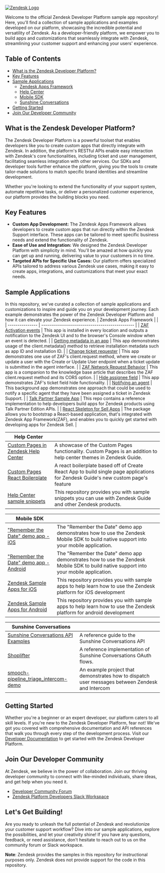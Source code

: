 [![Zendesk Logo](https://github.com/tipenehughes/sample-repo/blob/main/hero.svg)](https://www.zendesk.com/)

Welcome to the official Zendesk Developer Platform sample app repository! Here, you'll find a collection of sample applications and examples developed on our platform, showcasing the incredible potential and versatility of Zendesk. As a developer-friendly platform, we empower you to build apps and customizations that seamlessly integrate with Zendesk, streamlining your customer support and enhancing your users' experience.

## Table of Contents

- [What is the Zendesk Developer Platform?](#what-is-the-zendesk-developer-platform?)
- [Key Features](#key-features)
- [Sample Applications](#sample-applications)
   - [Zendesk Apps Framework](#zaf)
   - [Help Center](#hc)
   - [Mobile SDK](#sdk)
   - [Sunshine Conversations](#sunco)
- [Getting Started](#getting-started)
- [Join Our Developer Community](#join-our-developer-community)

## What is the Zendesk Developer Platform?

The Zendesk Developer Platform is a powerful toolset that enables developers like you to create custom apps that directly integrate with Zendesk. In addition, the platform's RESTful APIs enable easy interaction with Zendesk's core functionalities, including ticket and user management, facilitating seamless integration with other services. Our SDKs and developer tools further enhance the platform, giving you the tools to create tailor-made solutions to match specific brand identities and streamline development.

Whether you're looking to extend the functionality of your support system, automate repetitive tasks, or deliver a personalized customer experience, our platform provides the building blocks you need.

## Key Features

- **Custom App Development:** The Zendesk Apps Framework allows developers to create custom apps that run directly within the Zendesk Support interface. These apps can be tailored to meet specific business needs and extend the functionality of Zendesk.
- **Ease of Use and Integration:** We designed the Zendesk Developer Platform with simplicity in mind. You'll be amazed at how quickly you can get up and running, delivering value to your customers in no time.
- **Targeted APIs for Specific Use Cases:** Our platform offers specialized APIs tailored to address various Zendesk use cases, making it easy to create apps, integrations, and customizations that meet your exact needs.

## Sample Applications

In this repository, we've curated a collection of sample applications and customizations to inspire and guide you on your development journey. Each example demonstrates the power of the Zendesk Developer Platform and how it can elevate your Zendesk experience.
| <span id="zaf">Zendesk Apps Framework</span> | |
| --------------- | ----------------------------------------------- |
| [ZAF Activation events](https://github.com/zendesk/activation_events_demo_zaf_app) | This app is installed in every location and outputs a notification to the Zendesk UI and to the browser's Console window when an event is detected. |
| [Getting metadata in an app](https://github.com/zendesk/metadata_call_demo_zaf_app) | This app demonstrates usage of the client.metadata() method to retrieve installation metadata such as app ID and installation ID. |
| [Change ticket requester](https://github.com/zendesk/change_requester_demo_zaf_app) | This app demonstrates one use of ZAF's client.request method, where we create or update a user with the Create or Update User endpoint when a ticket update is submitted in the agent interface. |
| [ZAF Network Request Behavior](https://github.com/zendesk/client_request_cors_demo_zaf_app) | This app is a companion to the knowledge base article that describes the ZAF client.request method and its CORS option. |
| [Hide assignee field](https://github.com/zendesk/hide_ticket_field_demo_zaf_app) | This app demonstrates ZAF's ticket field hide functionality. |
| [Notifying an agent](https://github.com/zendesk/notifying-an-agent-demo-zaf-app) | This background app demonstrates one approach that could be used to notify a specific agent that they have been assigned a ticket in Zendesk Support. |
| [Talk Partner Sample App](https://github.com/zendesk/talk_partner_sample_app) | This repo contains a reference implementation to help developers build apps for Zendesk products using Talk Partner Edition APIs. |
| [React Skeleton for Sell Apps](https://github.com/zendesk/sell-zaf-app-scaffold) | The package allows you to bootstrap a React-based application, that's integrated with Zendesk App Framework(ZAF), and enables you to quickly get started with developing apps for Zendesk Sell. |

| <span id="hc">Help Center</span> | |
| --------------- | ----------------------------------------------- |
| [Custom Pages in Zendesk Help Center](https://github.com/zendesk/custom-pages-example) | ​A showcase of the Custom Pages functionality. Custom Pages is an addition to help center themes in Zendesk Guide. |
| [Custom Pages React Boilerplate](https://github.com/zendesk/custom-pages-react-boilerplate) | A react boilerplate based off of Create React App to build single page applications for Zendesk Guide's new custom page's feature |
| [Help Center sample snippets](https://github.com/zendesk/demo-snippets) | This repository provides you with sample snippets you can use with Zendesk Guide and other Zendesk products. |

| <span id="sdk">Mobile SDK</span> | |
| --------------- | ----------------------------------------------- |
| ["Remember the Date" demo app - iOS](https://github.com/zendesk/sdk_demo_app_ios) | The "Remember the Date" demo app demonstrates how to use the Zendesk Mobile SDK to build native support into your mobile application. |
| ["Remember the Date" demo app - Android](https://github.com/zendesk/sdk_demo_app_android) | The "Remember the Date" demo app demonstrates how to use the Zendesk Mobile SDK to build native support into your mobile application. |
| [Zendesk Sample Apps for iOS](https://github.com/zendesk/ios_sdk_demo_apps) | This repository provides you with sample apps to help learn how to use the Zendesk platform for iOS development |
| [Zendesk Sample Apps for Android](https://github.com/zendesk/android_sdk_demo_apps) | This repository provides you with sample apps to help learn how to use the Zendesk platform for android development |

| <span id="sunco">Sunshine Conversations</span> | |
| --------------- | ----------------------------------------------- |
| [Sunshine Conversations API Examples](https://github.com/zendesk/sunshine-conversations-api-quickstart-example) | ​A reference guide to the Sunshine Conversations API |
| [Shoplifter](https://github.com/zendesk/sunshine-conversations-shoplifter) | A reference implementation of Sunshine Conversations OAuth flows. |
| [smooch-pipeline_triage_intercom-demo](https://github.com/zendesk/sunshine-conversations-pipeline_triage_intercom-demo) | An example project that demonstrates how to dispatch user messages between Zendesk and Intercom |


   <!-- Add more sample apps with links and descriptions as needed -->

## Getting Started

Whether you're a beginner or an expert developer, our platform caters to all skill levels. If you're new to the Zendesk Developer Platform, fear not! We've got you covered with comprehensive documentation and API references that walk you through every step of the development process.
Visit our [Developer Documentation](https://developer.zendesk.com/documentation/) to get started with the Zendesk Developer Platform.

## Join Our Developer Community

At Zendesk, we believe in the power of collaboration. Join our thriving developer community to connect with like-minded individuals, share ideas, and get help when you need it.

- [Developer Community Forum](https://support.zendesk.com/hc/en-us/community/topics)
- [Zendesk Platform Developers Slack Workspace](https://docs.google.com/forms/d/e/1FAIpQLScm_rDLWwzWnq6PpYWFOR_PwMaSBcaFft-1pYornQtBGAaiJA/viewform)

## Let's Get Building!

Are you ready to unleash the full potential of Zendesk and revolutionize your customer support workflow? Dive into our sample applications, explore the possibilities, and let your creativity shine! If you have any questions, feedback, or need assistance, don't hesitate to reach out to us on the community forum or Slack workspace.

**Note**: Zendesk provides the samples in this repository for instructional purposes only. Zendesk does not provide support for the code in this repository.
